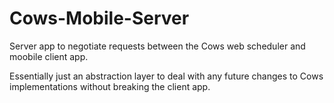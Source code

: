Cows-Mobile-Server
==================

Server app to negotiate requests between the Cows web scheduler and moobile client app. 

Essentially just an abstraction layer to deal with any future changes to Cows implementations without 
breaking the client app.


